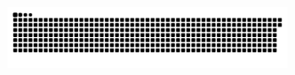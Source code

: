 <picture>
  <source media="(prefers-color-scheme: dark)" srcset="https://raw.githubusercontent.com/MarineHakobyan/MarineHakobyan/7ae92c6d15700c48a355ffc23ddaf8f971ae428b/github-contribution-grid-snake-dark.svg" />
  <source media="(prefers-color-scheme: light)" srcset="https://raw.githubusercontent.com/MarineHakobyan/MarineHakobyan/7ae92c6d15700c48a355ffc23ddaf8f971ae428b/github-contribution-grid-snake.svg" />
  <img alt="github-snake" src="https://raw.githubusercontent.com/MarineHakobyan/MarineHakobyan/7ae92c6d15700c48a355ffc23ddaf8f971ae428b/github-contribution-grid-snake-dark.svg" />
</picture>
